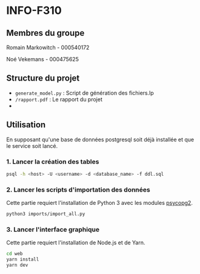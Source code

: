 # INFO-F310

## Membres du groupe

Romain Markowitch - 000540172

Noé Vekemans - 000475625

## Structure du projet

- `generate_model.py` : Script de génération des fichiers.lp
- `/rapport.pdf` : Le rapport du projet
- 
## Utilisation

En supposant qu'une base de données postgresql soit déjà installée et que le service soit lancé.

### 1. Lancer la création des tables

```bash
psql -h <host> -U <username> -d <database_name> -f ddl.sql
```

<!-- psql -h 127.0.0.1 -d polmarnette -f ddl.sql

psql -h 127.0.0.1 -d romain -f ddl.sql

psql -h 127.0.0.1 -U postgres -d postgres -f ddl.sql
mdp = x ou 12345 -->

### 2. Lancer les scripts d'importation des données

Cette partie requiert l'installation de Python 3 avec les modules [psycopg2](https://pypi.org/project/psycopg2/).

```bash
python3 imports/import_all.py
```

### 3. Lancer l'interface graphique

Cette partie requiert l'installation de Node.js et de Yarn.

```bash
cd web
yarn install
yarn dev
```
